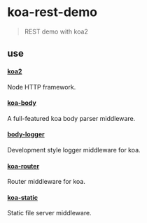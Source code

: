 # koa-rest-demo
>REST demo with koa2

## use

#### [koa2](https://github.com/koajs/koa)
Node HTTP framework.

#### [koa-body](https://github.com/dlau/koa-body)
A full-featured koa body parser middleware.

#### [body-logger](https://github.com/koajs/logger)
Development style logger middleware for koa.

#### [koa-router](https://github.com/alexmingoia/koa-router)
Router middleware for koa.

#### [koa-static](https://github.com/koajs/static)
Static file server middleware.